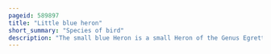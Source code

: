 ```yaml
---
pageid: 589897
title: "Little blue heron"
short_summary: "Species of bird"
description: "The small blue Heron is a small Heron of the Genus Egretta. It is a small, darkly colored heron with a two-toned bill. Young Birds are entirely white and bear Similarities to snowy Egrets. During the Breeding Season Adults develop different Coloration on the Heads Legs and Feet."
---
```

